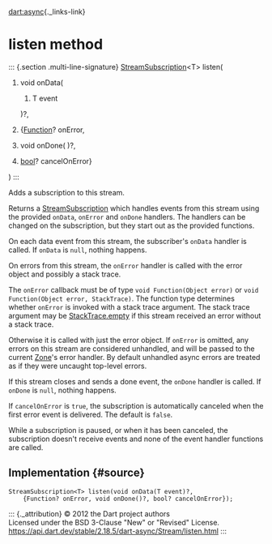 [dart:async](../../dart-async/dart-async-library){._links-link}

listen method
=============

::: {.section .multi-line-signature}
[StreamSubscription](../streamsubscription-class)\<T\> listen(

1.  void onData(
    1.  T event

    )?,
2.  {[Function](../../dart-core/function-class)? onError,
3.  void onDone( )?,
4.  [bool](../../dart-core/bool-class)? cancelOnError}

)
:::

Adds a subscription to this stream.

Returns a [StreamSubscription](../streamsubscription-class) which
handles events from this stream using the provided `onData`, `onError`
and `onDone` handlers. The handlers can be changed on the subscription,
but they start out as the provided functions.

On each data event from this stream, the subscriber\'s `onData` handler
is called. If `onData` is `null`, nothing happens.

On errors from this stream, the `onError` handler is called with the
error object and possibly a stack trace.

The `onError` callback must be of type `void Function(Object error)` or
`void Function(Object error, StackTrace)`. The function type determines
whether `onError` is invoked with a stack trace argument. The stack
trace argument may be
[StackTrace.empty](../../dart-core/stacktrace/empty-constant) if this
stream received an error without a stack trace.

Otherwise it is called with just the error object. If `onError` is
omitted, any errors on this stream are considered unhandled, and will be
passed to the current [Zone](../zone-class)\'s error handler. By default
unhandled async errors are treated as if they were uncaught top-level
errors.

If this stream closes and sends a done event, the `onDone` handler is
called. If `onDone` is `null`, nothing happens.

If `cancelOnError` is `true`, the subscription is automatically canceled
when the first error event is delivered. The default is `false`.

While a subscription is paused, or when it has been canceled, the
subscription doesn\'t receive events and none of the event handler
functions are called.

Implementation {#source}
--------------

``` {.language-dart data-language="dart"}
StreamSubscription<T> listen(void onData(T event)?,
    {Function? onError, void onDone()?, bool? cancelOnError});
```

::: {._attribution}
© 2012 the Dart project authors\
Licensed under the BSD 3-Clause \"New\" or \"Revised\" License.\
<https://api.dart.dev/stable/2.18.5/dart-async/Stream/listen.html>
:::
